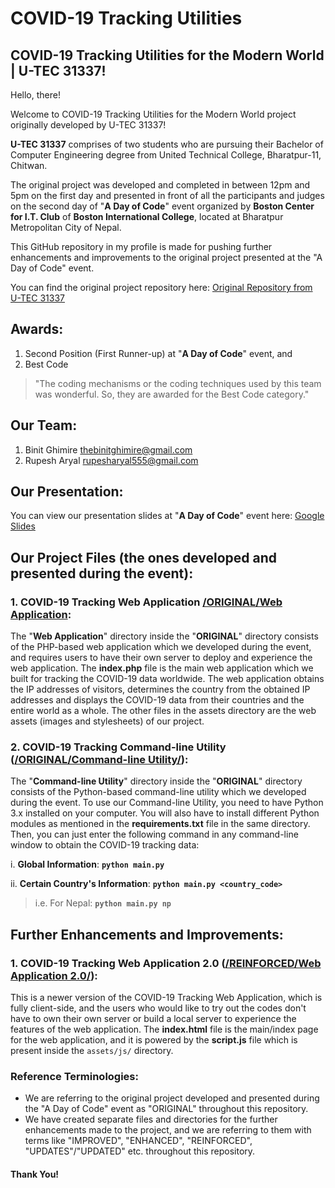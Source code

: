 # COVID-19 Tracking Utilities
## COVID-19 Tracking Utilities for the Modern World | U-TEC 31337!

Hello, there!

Welcome to COVID-19 Tracking Utilities for the Modern World project originally developed by U-TEC 31337!

**U-TEC 31337** comprises of two students who are pursuing their Bachelor of Computer Engineering degree from United Technical College, Bharatpur-11, Chitwan.

The original project was developed and completed in between 12pm and 5pm on the first day and presented in front of all the participants and judges on the second day of "**A Day of Code**" event organized by **Boston Center for I.T. Club** of **Boston International College**, located at Bharatpur Metropolitan City of Nepal.

This GitHub repository in my profile is made for pushing further enhancements and improvements to the original project presented at the "A Day of Code" event.

You can find the original project repository here: [Original Repository from U-TEC 31337](https://github.com/U-TEC-A/A-Day-of-Code)

## Awards:
1. Second Position (First Runner-up) at "**A Day of Code**" event, and
2. Best Code
> "The coding mechanisms or the coding techniques used by this team was wonderful. So, they are awarded for the Best Code category."

## Our Team:
1. Binit Ghimire <thebinitghimire@gmail.com>
2. Rupesh Aryal <rupesharyal555@gmail.com>

## Our Presentation:
You can view our presentation slides at "**A Day of Code**" event here: [Google Slides](https://docs.google.com/presentation/d/1dI5LJDQotIAMSOubPi6oShPsm54MiHI8JxljozHXd3k/edit?usp=sharing)

## Our Project Files (the ones developed and presented during the event):

### 1. COVID-19 Tracking Web Application [/ORIGINAL/Web Application](https://github.com/TheBinitGhimire/COVID-19-Tracking-Utilities-for-the-Modern-World/tree/master/ORIGINAL/Web%20Application):
The "**Web Application**" directory inside the "**ORIGINAL**" directory consists of the PHP-based web application which we developed during the event, and requires users to have their own server to deploy and experience the web application. The **index.php** file is the main web application which we built for tracking the COVID-19 data worldwide. The web application obtains the IP addresses of visitors, determines the country from the obtained IP addresses and displays the COVID-19 data from their countries and the entire world as a whole. The other files in the assets directory are the web assets (images and stylesheets) of our project.

### 2. COVID-19 Tracking Command-line Utility ([/ORIGINAL/Command-line Utility/](https://github.com/TheBinitGhimire/COVID-19-Tracking-Utilities-for-the-Modern-World/tree/master/ORIGINAL/Command-line%20Utility)):
The "**Command-line Utility**" directory inside the "**ORIGINAL**" directory consists of the Python-based command-line utility which we developed during the event. To use our Command-line Utility, you need to have Python 3.x installed on your computer. You will also have to install different Python modules as mentioned in the **requirements.txt** file in the same directory. Then, you can just enter the following command in any command-line window to obtain the COVID-19 tracking data:

i. **Global Information**: **`python main.py`**	

ii. **Certain Country's Information**: **`python main.py <country_code>`**
> i.e. For Nepal: **`python main.py np`**

## Further Enhancements and Improvements:

### 1. COVID-19 Tracking Web Application 2.0 ([/REINFORCED/Web Application 2.0/](https://github.com/TheBinitGhimire/COVID-19-Tracking-Utilities-for-the-Modern-World/tree/master/REINFORCED/Web%20Application%202.0)):
This is a newer version of the COVID-19 Tracking Web Application, which is fully client-side, and the users who would like to try out the codes don't have to own their own server or build a local server to experience the features of the web application. The **index.html** file is the main/index page for the web application, and it is powered by the **script.js** file which is present inside the `assets/js/` directory.

### Reference Terminologies:
* We are referring to the original project developed and presented during the "A Day of Code" event as "ORIGINAL" throughout this repository.
* We have created separate files and directories for the further enhancements made to the project, and we are referring to them with terms like "IMPROVED", "ENHANCED", "REINFORCED", "UPDATES"/"UPDATED" etc. throughout this repository.

#### **Thank You!**